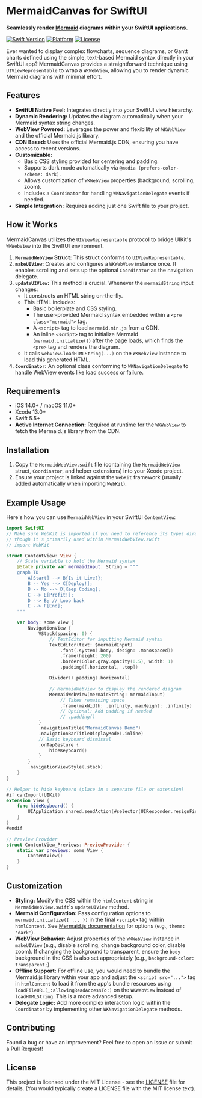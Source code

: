 # MermaidCanvas for SwiftUI

**Seamlessly render [Mermaid](https://mermaid.js.org/) diagrams within your SwiftUI applications.**

[![Swift Version](https://img.shields.io/badge/Swift-5.5%2B-orange.svg)](https://swift.org/)
[![Platform](https://img.shields.io/badge/Platform-iOS%2014%2B%20%7C%20macOS%2011%2B-blue.svg)](https://developer.apple.com/)
[![License](https://img.shields.io/badge/License-MIT-lightgrey.svg)](LICENSE)

Ever wanted to display complex flowcharts, sequence diagrams, or Gantt charts defined using the simple, text-based Mermaid syntax directly in your SwiftUI app? MermaidCanvas provides a straightforward technique using `UIViewRepresentable` to wrap a `WKWebView`, allowing you to render dynamic Mermaid diagrams with minimal effort.

## Features

*   **SwiftUI Native Feel:** Integrates directly into your SwiftUI view hierarchy.
*   **Dynamic Rendering:** Updates the diagram automatically when your Mermaid syntax string changes.
*   **WebView Powered:** Leverages the power and flexibility of `WKWebView` and the official Mermaid.js library.
*   **CDN Based:** Uses the official Mermaid.js CDN, ensuring you have access to recent versions.
*   **Customizable:**
    *   Basic CSS styling provided for centering and padding.
    *   Supports dark mode automatically via `@media (prefers-color-scheme: dark)`.
    *   Allows customization of `WKWebView` properties (background, scrolling, zoom).
    *   Includes a `Coordinator` for handling `WKNavigationDelegate` events if needed.
*   **Simple Integration:** Requires adding just one Swift file to your project.

## How it Works

MermaidCanvas utilizes the `UIViewRepresentable` protocol to bridge UIKit's `WKWebView` into the SwiftUI environment.

1.  **`MermaidWebView` Struct:** This struct conforms to `UIViewRepresentable`.
2.  **`makeUIView`:** Creates and configures a `WKWebView` instance once. It enables scrolling and sets up the optional `Coordinator` as the navigation delegate.
3.  **`updateUIView`:** This method is crucial. Whenever the `mermaidString` input changes:
    *   It constructs an HTML string on-the-fly.
    *   This HTML includes:
        *   Basic boilerplate and CSS styling.
        *   The user-provided Mermaid syntax embedded within a `<pre class="mermaid">` tag.
        *   A `<script>` tag to load `mermaid.min.js` from a CDN.
        *   An inline `<script>` tag to initialize Mermaid (`mermaid.initialize()`) after the page loads, which finds the `<pre>` tag and renders the diagram.
    *   It calls `webView.loadHTMLString(...)` on the `WKWebView` instance to load this generated HTML.
4.  **`Coordinator`:** An optional class conforming to `WKNavigationDelegate` to handle WebView events like load success or failure.

## Requirements

*   iOS 14.0+ / macOS 11.0+
*   Xcode 13.0+
*   Swift 5.5+
*   **Active Internet Connection:** Required at runtime for the `WKWebView` to fetch the Mermaid.js library from the CDN.

## Installation

1.  Copy the `MermaidWebView.swift` file (containing the `MermaidWebView` struct, `Coordinator`, and helper extensions) into your Xcode project.
2.  Ensure your project is linked against the `WebKit` framework (usually added automatically when importing `WebKit`).

## Example Usage

Here's how you can use `MermaidWebView` in your SwiftUI `ContentView`:

```swift
import SwiftUI
// Make sure WebKit is imported if you need to reference its types directly,
// though it's primarily used within MermaidWebView.swift
// import WebKit

struct ContentView: View {
    // State variable to hold the Mermaid syntax
    @State private var mermaidInput: String = """
    graph TD
        A[Start] --> B{Is it Live?};
        B -- Yes --> C[Deploy!];
        B -- No --> D[Keep Coding];
        C --> E[Profit!];
        D --> B; // Loop back
        E --> F[End];
    """

    var body: some View {
        NavigationView {
            VStack(spacing: 0) {
                // TextEditor for inputting Mermaid syntax
                TextEditor(text: $mermaidInput)
                    .font(.system(.body, design: .monospaced))
                    .frame(height: 200)
                    .border(Color.gray.opacity(0.5), width: 1)
                    .padding([.horizontal, .top])

                Divider().padding(.horizontal)

                // MermaidWebView to display the rendered diagram
                MermaidWebView(mermaidString: mermaidInput)
                    // Takes remaining space
                    .frame(maxWidth: .infinity, maxHeight: .infinity)
                    // Optional: Add padding if needed
                    // .padding()
            }
            .navigationTitle("MermaidCanvas Demo")
            .navigationBarTitleDisplayMode(.inline)
            // Basic keyboard dismissal
            .onTapGesture {
                hideKeyboard()
            }
        }
        .navigationViewStyle(.stack)
    }
}

// Helper to hide keyboard (place in a separate file or extension)
#if canImport(UIKit)
extension View {
    func hideKeyboard() {
        UIApplication.shared.sendAction(#selector(UIResponder.resignFirstResponder), to: nil, from: nil, for: nil)
    }
}
#endif

// Preview Provider
struct ContentView_Previews: PreviewProvider {
    static var previews: some View {
        ContentView()
    }
}
```

## Customization

*   **Styling:** Modify the CSS within the `htmlContent` string in `MermaidWebView.swift`'s `updateUIView` method.
*   **Mermaid Configuration:** Pass configuration options to `mermaid.initialize({ ... })` in the final `<script>` tag within `htmlContent`. See [Mermaid.js documentation](https://mermaid.js.org/config/schema-docs/config.html) for options (e.g., `theme: 'dark'`).
*   **WebView Behavior:** Adjust properties of the `WKWebView` instance in `makeUIView` (e.g., disable scrolling, change background color, disable zoom). If changing the background to transparent, ensure the `body` background in the CSS is also set appropriately (e.g., `background-color: transparent;`).
*   **Offline Support:** For offline use, you would need to bundle the Mermaid.js library within your app and adjust the `<script src="...">` tag in `htmlContent` to load it from the app's bundle resources using `loadFileURL(_:allowingReadAccessTo:)` on the `WKWebView` instead of `loadHTMLString`. This is a more advanced setup.
*   **Delegate Logic:** Add more complex interaction logic within the `Coordinator` by implementing other `WKNavigationDelegate` methods.

## Contributing

Found a bug or have an improvement? Feel free to open an Issue or submit a Pull Request!

## License

This project is licensed under the MIT License - see the [LICENSE](LICENSE) file for details. (You would typically create a LICENSE file with the MIT license text).
